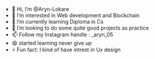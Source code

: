 - 👋 Hi, I’m @Aryn-Lokare
- 👀 I’m interested in Web development and Blockchain
- 🌱 I’m currently learning Diploma in Cs 
- 💞️ I’m looking to do some quite good projects as practice
- 📫 Follow my Instagram handle : _aryn_05
- 😄 started learning never give up 
- ⚡ Fun fact: I kind of have intrest in Ux design 

<!---
Aryn-Lokare/Aryn-Lokare is a ✨ special ✨ repository because its `README.md` (this file) appears on your GitHub profile.
You can click the Preview link to take a look at your changes.
--->
